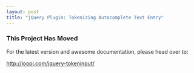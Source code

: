 ```yaml
---
layout: post
title: "jQuery Plugin: Tokenizing Autocomplete Text Entry"
---
```


### This Project Has Moved

For the latest version and awesome documentation, please head over to:

<http://loopj.com/jquery-tokeninput/>
